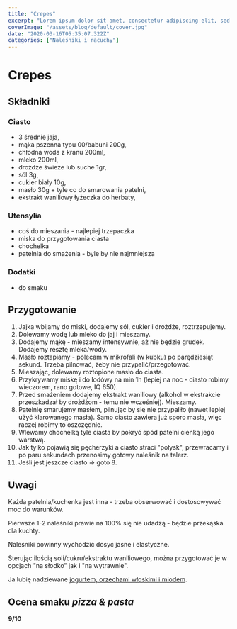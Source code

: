 ```yaml
---
title: "Crepes"
excerpt: "Lorem ipsum dolor sit amet, consectetur adipiscing elit, sed do eiusmod tempor incididunt ut labore et dolore magna aliqua. Praesent elementum facilisis leo vel fringilla est ullamcorper eget. At imperdiet dui accumsan sit amet nulla facilities morbi tempus."
coverImage: "/assets/blog/default/cover.jpg"
date: "2020-03-16T05:35:07.322Z"
categories: ["Naleśniki i racuchy"]
---
```


# Crepes

## Składniki

### Ciasto

- 3 średnie jaja,
- mąka pszenna typu 00/babuni 200g,
- chłodna woda z kranu 200ml,
- mleko 200ml,
- drożdże świeże lub suche 1gr,
- sól 3g,
- cukier biały 10g,
- masło 30g + tyle co do smarowania patelni,
- ekstrakt waniliowy łyżeczka do herbaty,

### Utensylia

- coś do mieszania - najlepiej trzepaczka
- miska do przygotowania ciasta
- chochelka
- patelnia do smażenia - byle by nie najmniejsza

### Dodatki

- do smaku

## Przygotowanie

1. Jajka wbijamy do miski, dodajemy sól, cukier i drożdże, roztrzepujemy.
2. Dolewamy wodę lub mleko do jaj i mieszamy.
3. Dodajemy mąkę - mieszamy intensywnie, aż nie będzie grudek. Dodajemy resztę mleka/wody.
4. Masło roztapiamy - polecam w mikrofali (w kubku) po parędziesiąt sekund. Trzeba pilnować, żeby nie przypalić/przegotować.
5. Mieszając, dolewamy roztopione masło do ciasta.
6. Przykrywamy miskę i do lodówy na min 1h (lepiej na noc - ciasto robimy wieczorem, rano gotowe, IQ 650).
7. Przed smażeniem dodajemy ekstrakt waniliowy (alkohol w ekstrakcie przeszkadzał by drożdżom - temu nie wcześniej). Mieszamy.
8. Patelnię smarujemy masłem, pilnując by się nie przypaliło (nawet lepiej użyć klarowanego masła). Samo ciasto zawiera już sporo masła, więc raczej robimy to oszczędnie.
9. Wlewamy chochelką tyle ciasta by pokryć spód patelni cienką jego warstwą.
10. Jak tylko pojawią się pęcherzyki a ciasto straci "połysk", przewracamy i po paru sekundach przenosimy gotowy naleśnik na talerz.
11. Jeśli jest jeszcze ciasto => goto 8.

## Uwagi

Każda patelnia/kuchenka jest inna - trzeba obserwować i dostosowywać moc do warunków.

Pierwsze 1-2 naleśniki prawie na 100% się nie udadzą - będzie przekąska dla kuchty.

Naleśniki powinny wychodzić dosyć jasne i elastyczne.

Sterując ilością soli/cukru/ekstraktu waniliowego, można przygotować je w opcjach "na słodko" jak i "na wytrawnie".

Ja lubię nadziewane [jogurtem, orzechami włoskimi i miodem](pl-jogurt-z-orzechami-wloskimi-i-miodem.md).

## Ocena smaku _pizza & pasta_

**9/10**
